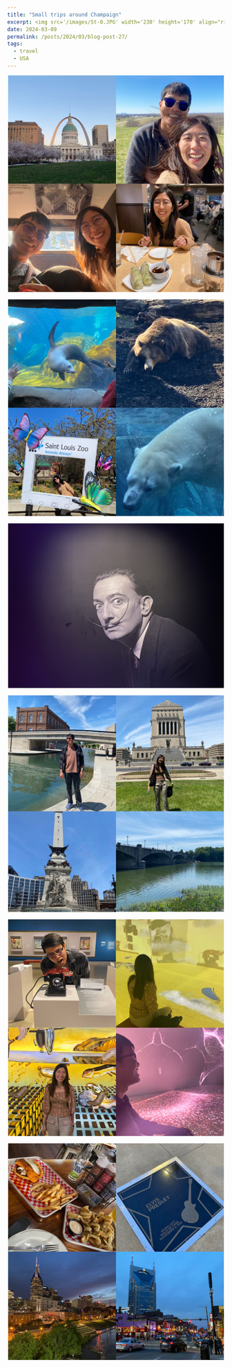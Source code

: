 ```yaml
---
title: "Small trips around Champaign"
excerpt: <img src='/images/St-0.JPG' width='230' height='170' align="right" hspace="20">  
date: 2024-03-09
permalink: /posts/2024/03/blog-post-27/
tags:
  - travel
  - USA
---
```



<p align="center">
  <img src="/images/St-1.JPG" width='500' height= '500'>
</p>

<p align="center">
  <img src="/images/St-2.JPG" width='500' height= '500'>
</p>

<p align="center">
  <img src="/images/IN0.JPG" width='500' height= '380'>
</p>

<p align="center">
  <img src="/images/IN1.JPG" width='500' height= '500'>
</p>

<p align="center">
  <img src="/images/IN2.JPG" width='500' height= '500'>
</p>

<p align="center">
  <img src="/images/Nashville.JPG" width='500' height= '500'>
</p>



